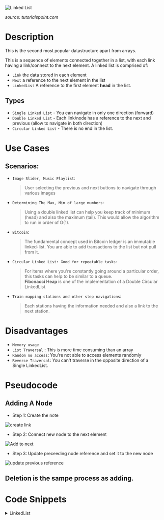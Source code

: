 

![Linked List](https://www.tutorialspoint.com/data_structures_algorithms/images/linked_list.jpg "Linked List")

_source: tutorialspoint.com_


# Description
This is the second most popular datastructure apart from arrays.

This is a sequence of elements connected together in a list, with each link having a link/connect to the next element. A linked list is comprised of:

- `Link` the data stored in each element 
- `Next` a reference to the next element in the list
- `LinkedList` A reference to the first element **head** in the list.


## Types
- `Single Linked List` - You can navigate in only one direction (forward)
- `Double Linked List` - Each link/node has a reference to the next and previous (allow to navigate in both direction)
- `Circular Linked List` - There is no end in the list. 

# Use Cases

## Scenarios:

+ `Image Slider, Music Playlist`:
  > User selecting the previous and next buttons to navigate through various images

+ `Determining The Max, Min of large numbers`:
  > Using a double linked list can help you keep track of minimum (head) and also the maximum (tail). This would allow the algorithm to run in order of O(1).

+ `Bitcoin`:
  > The fundamental concept used in Bitcoin ledger is an immutable linked-list. You are able to add transactions to the list but not pull from it.

+ `Circular Linked List: Good for repeatable tasks`:
  > For items where you're constantly going around a particular order, this tasks can help to be similar to a queue.\
  **Fibonacci Heap** is one of the implementation of a Double Circular LinkedList. 

+ `Train mapping stations and other step navigations`: 
  > Each stations having the information needed and also a link to the next station.


# Disadvantages

+ `Memory usage`
+ `List Traversal` : This is more time consuming than an array
+ `Random no access`: You're not able to access elements randomly
+ `Reverse Traversal`: You can't traverse in the opposite direction of a Single LinkedList.



# Pseudocode

## Adding A Node

- Step 1: Create the note

![create link](https://www.tutorialspoint.com/data_structures_algorithms/images/linked_list_insertion_0.jpg)

- Step 2: Connect new node to the next element

![Add to next](https://www.tutorialspoint.com/data_structures_algorithms/images/linked_list_insertion_1.jpg)


- Step 3: Update preceeding node reference and set it to the new node

![update previous reference](https://www.tutorialspoint.com/data_structures_algorithms/images/linked_list_insertion_2.jpg)


## Deletion is the sampe process as adding.



# Code Snippets

<details>
<summary>LinkedList</summary>

<p>

```go

type Node struct {
  data string
  next *Node
}

type LinkedList struct {
  head *Node
}

func (l LinkedList) insert(n *Node) {}

func (l LinkedList) delete(value string) {}

func (l LinkedList) display() {}

func (l LinkedList) search(value string) *Node {}

```
</p>
</details>
